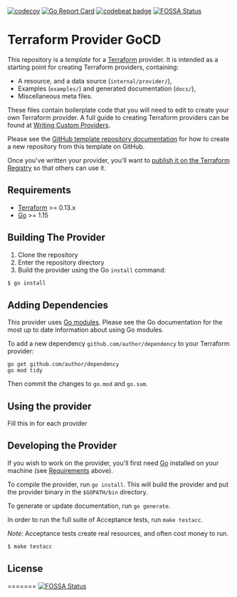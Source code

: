 [![codecov](https://codecov.io/gh/cloudandthings/terraform-provider-gocd/branch/develop/graph/badge.svg)](https://codecov.io/gh/cloudandthings/terraform-provider-gocd)
[![Go Report Card](https://goreportcard.com/badge/github.com/cloudandthings/terraform-provider-gocd)](https://goreportcard.com/report/github.com/cloudandthings/terraform-provider-gocd)
[![codebeat badge](https://codebeat.co/badges/d2dff237-da47-4f15-ae4a-51a7a23dd92a)](https://codebeat.co/projects/github-com-cloudandthings-terraform-provider-gocd-develop)
[![FOSSA Status](https://app.fossa.com/api/projects/git%2Bgithub.com%2Fcloudandthings%2Fterraform-provider-gocd.svg?type=shield)](https://app.fossa.com/projects/git%2Bgithub.com%2Fcloudandthings%2Fterraform-provider-gocd?ref=badge_shield)

# Terraform Provider GoCD

This repository is a *template* for a [Terraform](https://www.terraform.io) provider. It is intended as a starting point for creating Terraform providers, containing:

 - A resource, and a data source (`internal/provider/`),
 - Examples (`examples/`) and generated documentation (`docs/`),
 - Miscellaneous meta files.
 
These files contain boilerplate code that you will need to edit to create your own Terraform provider. A full guide to creating Terraform providers can be found at [Writing Custom Providers](https://www.terraform.io/docs/extend/writing-custom-providers.html).

Please see the [GitHub template repository documentation](https://help.github.com/en/github/creating-cloning-and-archiving-repositories/creating-a-repository-from-a-template) for how to create a new repository from this template on GitHub.

Once you've written your provider, you'll want to [publish it on the Terraform Registry](https://www.terraform.io/docs/registry/providers/publishing.html) so that others can use it.


## Requirements

-	[Terraform](https://www.terraform.io/downloads.html) >= 0.13.x
-	[Go](https://golang.org/doc/install) >= 1.15

## Building The Provider

1. Clone the repository
1. Enter the repository directory
1. Build the provider using the Go `install` command: 
```sh
$ go install
```

## Adding Dependencies

This provider uses [Go modules](https://github.com/golang/go/wiki/Modules).
Please see the Go documentation for the most up to date information about using Go modules.

To add a new dependency `github.com/author/dependency` to your Terraform provider:

```
go get github.com/author/dependency
go mod tidy
```

Then commit the changes to `go.mod` and `go.sum`.

## Using the provider

Fill this in for each provider

## Developing the Provider

If you wish to work on the provider, you'll first need [Go](http://www.golang.org) installed on your machine (see [Requirements](#requirements) above).

To compile the provider, run `go install`. This will build the provider and put the provider binary in the `$GOPATH/bin` directory.

To generate or update documentation, run `go generate`.

In order to run the full suite of Acceptance tests, run `make testacc`.

*Note:* Acceptance tests create real resources, and often cost money to run.

```sh
$ make testacc
```

## License
=======
[![FOSSA Status](https://app.fossa.com/api/projects/git%2Bgithub.com%2Fcloudandthings%2Fterraform-provider-gocd.svg?type=large)](https://app.fossa.com/projects/git%2Bgithub.com%2Fcloudandthings%2Fterraform-provider-gocd?ref=badge_large)